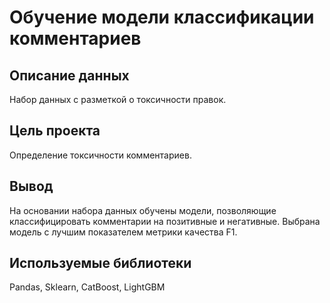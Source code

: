 # Обучение модели классификации комментариев
## Описание данных
Набор данных с разметкой о токсичности правок.
## Цель проекта
Определение токсичности комментариев.
## Вывод
На основании набора данных обучены модели, позволяющие классифицировать комментарии на позитивные и негативные. Выбрана модель с лучшим показателем метрики качества F1.
## Используемые библиотеки
Pandas, Sklearn, CatBoost, LightGBM
